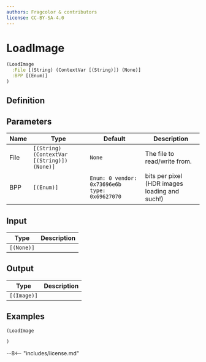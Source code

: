 ```yaml
---
authors: Fragcolor & contributors
license: CC-BY-SA-4.0
---
```



# LoadImage

```clojure
(LoadImage
  :File [(String) (ContextVar [(String)]) (None)]
  :BPP [(Enum)]
)
```


## Definition




## Parameters

| Name | Type | Default | Description |
|------|------|---------|-------------|
| File | `[(String) (ContextVar [(String)]) (None)]` | `None` | The file to read/write from. |
| BPP | `[(Enum)]` | `Enum: 0 vendor: 0x73696e6b type: 0x69627070` | bits per pixel (HDR images loading and such!) |


## Input

| Type | Description |
|------|-------------|
| `[(None)]` |  |


## Output

| Type | Description |
|------|-------------|
| `[(Image)]` |  |


## Examples

```clojure
(LoadImage

)
```


--8<-- "includes/license.md"
